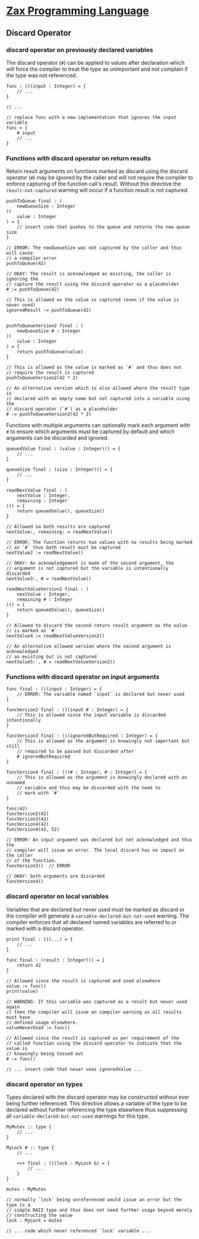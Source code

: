 
# [Zax Programming Language](index.md)

## Discard Operator

### discard operator on previously declared variables

The discard operator (`#`) can be applied to values after declaration which will force the compiler to treat the type as unimportant and not complain if the type was not referenced.

````zax
func : ()(input : Integer) = {
    // ...
}

// ...

// replace func with a new implementation that ignores the input variable
func = {
    # input
    // ...
}
````


### Functions with discard operator on return results

Return result arguments on functions marked as discard using the discard operator (`#`) may be ignored by the caller and will not require the compiler to enforce capturing of the function call's result. Without this directive the `result-not-captured` warning will occur if a function result is not captured.

````zax
pushToQueue final : (
    newQueueSize : Integer
)(
    value : Integer
) = {
    // insert code that pushes to the queue and returns the new queue size
}

// ERROR: The newQueueSize was not captured by the caller and thus will cause
// a compiler error
pushToQueue(42)

// OKAY: The result is acknowledged as existing, the caller is ignoring the
// capture the result using the discard operator as a placeholder
# := pushToQueue(42)

// This is allowed as the value is captured (even if the value is never used)
ignoredResult := pushToQueue(42)


pushToQueueVersion2 final : (
    newQueueSize # : Integer
)(
    value : Integer
) = {
    return pushToQueue(value)
}

// This is allowed as the value is marked as `#` and thus does not
// require the result is captured
pushToQueueVersion2(42 * 2)

// An alternative version which is also allowed where the result type is
// declared with an empty name but not captured into a variable using the
// discard operator (`#`) as a placeholder
# := pushToQueueVersion2(42 * 2)
````

Functions with multiple arguments can optionally mark each argument with `#` to ensure which arguments must be captured by default and which arguments can be discarded and ignored.

````zax
queuedValue final : (value : Integer)() = {
    // ...
}

queueSize final : (size : Integer)() = {
    // ...
}

readNextValue final : (
    nextValue : Integer,
    remaining : Integer
)() = {
    return queuedValue(), queueSize()
}

// Allowed sa both results are captured
nextValue:, remaining: = readNextValue()

// ERROR: The function returns two values with no results being marked
// as `#` thus both result must be captured
nextValue2 := readNextValue()

// OKAY: An acknowledgement is made of the second argument, the
// argument is not captured but the variable is intentionally discarded
nextValue3:, # = readNextValue()

readNextValueVersion2 final : (
    nextValue : Integer,
    remaining # : Integer
)() = {
    return queuedValue(), queueSize()
}

// Allowed to discard the second return result argument as the value
// is marked as `#`
nextValue4 := readNextValueVersion2()

// An alternative allowed version where the second argument is acknowledged
// as existing but is not captured
nextValue5: , # = readNextValueVersion2()
````


### Functions with discard operator on input arguments

````zax
func final : ()(input : Integer) = {
    // ERROR: The variable named `input` is declared but never used
}

funcVersion2 final : ()(input # : Integer) = {
    // This is allowed since the input variable is discarded intentionally
}

funcVersion3 final : ()(ignoredButRequired : Integer) = {
    // This is allowed as the argument is knowingly not important but still
    // required to be passed but discarded after
    # ignoredButRequired
}

funcVersion4 final : ()(# : Integer, # : Integer) = {
    // This is allowed as the argument is knowingly declared with an unnamed
    // variable and thus may be discarded with the need to
    // mark with `#`
}

func(42)
funcVersion2(42)
funcVersion3(42)
funcVersion4(42)
funcVersion4(42, 52)

// ERROR: An input argument was declared but not acknowledged and thus the
// compiler will issue an error. The local discard has no impact on the caller
// of the function.
funcVersion3()  // ERROR

// OKAY: both arguments are discarded
funcVersion4()
````


### discard operator on local variables

Variables that are declared but never used must be marked as discard or the compiler will generate a `variable-declared-but-not-used` warning. The compiler enforces that all declared named variables are referred to or marked with a discard operator.

````zax
print final : ()(...) = {
    // ...
}

func final : (result : Integer)() = {
    return 42
}

// Allowed since the result is captured and used elsewhere
value := func()
print(value)

// WARNING: If this variable was captured as a result but never used again
// then the compiler will issue an compiler warning as all results must have
// defined usage elsewhere.
valueNeverUsed := func()

// Allowed since the result is captured as per requirement of the
// called function using the discard operator to indicate that the value is
// knowingly being tossed out
# := func()

// ... insert code that never uses ignoredValue ...
````



### discard operator on types

Types declared with the  discard operator may be constructed without ever being further referenced. This directive allows a variable of the type to be declared without further referencing the type elsewhere thus suppressing all `variable-declared-but-not-used` warnings for this type.

````zax
MyMutex :: type {
    // ...
}

MyLock # :: type {
    // ...

    +++ final : ()(lock : MyLock &) = {
        // ...
    }
}

mutex : MyMutex

// normally `lock` being unreferenced would issue an error but the type is a
// simple RAII type and thus does not need further usage beyond merely
// constructing the value
lock : MyLock = mutex

// ... code which never referenced `lock` variable ...
````

